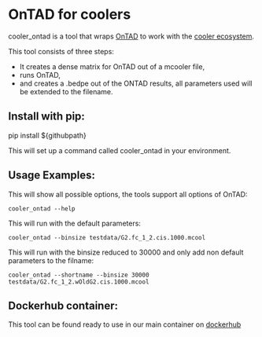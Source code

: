 # OnTAD for coolers 
cooler_ontad is a tool that wraps [OnTAD](https://github.com/anlin00007/OnTAD) to work with the [cooler ecosystem](
https://github.com/mirnylab/cooler).

This tool consists of three steps:
- It creates a dense matrix for OnTAD out of a mcooler file, 
- runs OnTAD,
- and creates a .bedpe out of the ONTAD results, all parameters used will be extended to the filename.

## Install with pip:
pip install ${githubpath}

This will set up a command called cooler_ontad in your environment.

## Usage Examples:
This will show all possible options, the tools support all options of OnTAD:

```cooler_ontad --help```

This will run with the default parameters:

```cooler_ontad --binsize testdata/G2.fc_1_2.cis.1000.mcool```

This will run with the binsize reduced to 30000 and only add non default parameters to the filname:

```cooler_ontad --shortname --binsize 30000 testdata/G2.fc_1_2.wOldG2.cis.1000.mcool```

## Dockerhub container:
This tool can be found ready to use in our main container on [dockerhub](https://hub.docker.com/repository/docker/gerlichlab/scshic_docker)
